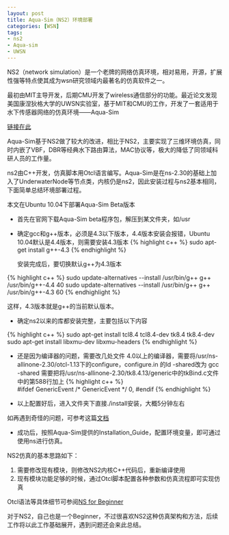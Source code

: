 ```yaml
---
layout: post
title: Aqua-Sim（NS2）环境部署
categories: [WSN]
tags:
- ns2
- Aqua-sim
- UWSN
---
```


NS2（network simulation）是一个老牌的网络仿真环境，相对易用，开源，扩展性强等特点使其成为wsn研究领域内最著名的仿真软件之一。

最初由MIT主导开发，后期CMU开发了wireless通信部分的功能。最近论文发现美国康涅狄格大学的UWSN实验室，基于MIT和CMU的工作，开发了一套适用于水下传感器网络的仿真环境——Aqua-Sim

[链接在此](http://obinet.engr.uconn.edu/wiki/index.php/Aqua-Sim)

Aqua-Sim基于NS2做了较大的改进，相比于NS2，主要实现了三维环境仿真，同时内嵌了VBF，DBR等经典水下路由算法，MAC协议等，极大的降低了同领域科研人员的工作量。

ns2由C++开发，仿真脚本用Otcl语言编写。Aqua-Sim是在ns-2.30的基础上加入了UnderwaterNode等节点类，内核仍是ns2，因此安装过程与ns2基本相同，下面简单总结环境部署过程。


本文在Ubuntu 10.04下部署Aqua-Sim Beta版本

* 首先在官网下载Aqua-Sim beta程序包，解压到某文件夹，如/usr
* 确定gcc和g++版本，必须是4.3以下版本，4.4版本安装会报错，Ubuntu 10.04默认是4.4版本，则需要安装4.3版本
{% highlight c++ %}
	sudo apt-get install g++-4.3
{% endhighlight %}
	
  安装完成后，要切换默认g++为4.3版本

{% highlight c++ %}
	sudo update-alternatives --install /usr/bin/g++ g++ /usr/bin/g++-4.4 40
	sudo update-alternatives --install /usr/bin/g++ g++ /usr/bin/g++-4.3 60
{% endhighlight %}

这样，4.3版本就是g++的当前默认版本。

* 确定ns2以来的库都安装完整，主要包括以下内容

{% highlight c++ %}
    sudo apt-get install tcl8.4 tcl8.4-dev tk8.4 tk8.4-dev
    sudo apt-get install libxmu-dev libxmu-headers 
{% endhighlight %}
    
* 还是因为编译器的问题，需要改几处文件
  4.0以上的编译器，需要将/usr/ns-allinone-2.30/otcl-1.13下的configure，configure.in 的ld -shared改为  gcc -shared
 需要把将/usr/ns-allinone-2.30/tk8.4.13/generic中的tkBind.c文件中的第588行加上
{% highlight c++ %}    
#ifdef GenericEvent
/* GenericEvent */      0,
#endif
{% endhighlight %}

* 以上配置好后，进入文件夹下直接./install安装，大概5分钟左右

如再遇到奇怪的问题，可参考这篇[文档](http://wenku.baidu.com/link?url=6arQYOyciuQvDm1quhIyzFZMY5R5y_ic63HshjBstQVDjStBp7xO3KZUcNH_FcG4TA9s7bbhigjqE3B3oql6Jwg8F8hkFmfieCEiDYJU3dK)

* 成功后，按照Aqua-Sim提供的Installation_Guide，配置环境变量，即可通过使用ns进行仿真。


NS2仿真的基本思路如下：

1. 需要修改现有模块，则修改NS2内核C++代码后，重新编译使用
2. 现有模块功能足够的时候，通过Otcl脚本配置各种参数和仿真流程即可实现仿真

Otcl语法等具体细节可参阅[NS for Beginner](http://www-sop.inria.fr/members/Eitan.Altman/COURS-NS/n3.pdf)

对于NS2，自己也是一个Beginner，不过很喜欢NS2这种仿真架构和方法，后续工作将以此工作基础展开，遇到问题还会来此总结。

 

